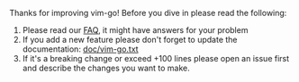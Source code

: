 Thanks for improving vim-go! Before you dive in please read the following:

1. Please read our
   [FAQ](https://github.com/fatih/vim-go/wiki/FAQ-Troubleshooting), it might
   have answers for your problem
2. If you add a new feature please don't forget to update the documentation:
   [doc/vim-go.txt](doc/vim-go.txt)
3. If it's a breaking change or exceed +100 lines please open an issue first
   and describe the changes you want to make.
